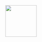 <div id="header" align="center">
  <img src="[https://giphy.com/gifs/deal-with-it-computer-sunglasses-10FwycrnAkpshW.gif]" width="100"/>
</div>
